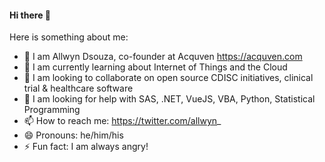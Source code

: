 #### Hi there 👋

Here is something about me:

- 🔭 I am Allwyn Dsouza, co-founder at Acquven https://acquven.com
- 🌱 I am currently learning about Internet of Things and the Cloud
- 👯 I am looking to collaborate on open source CDISC initiatives, clinical trial & healthcare software
- 💬 I am looking for help with SAS, .NET, VueJS, VBA, Python, Statistical Programming
- 📫 How to reach me: https://twitter.com/allwyn_
- 😄 Pronouns: he/him/his
- ⚡ Fun fact: I am always angry!
